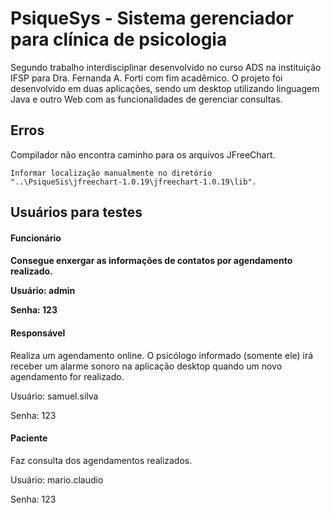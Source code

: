 <h1>PsiqueSys - Sistema gerenciador para clínica de psicologia</h1>
<p>Segundo trabalho interdisciplinar desenvolvido no curso ADS na instituição IFSP para Dra. Fernanda A. Forti com fim acadêmico. O projeto foi desenvolvido em duas aplicações, sendo um desktop utilizando linguagem Java e outro Web com as funcionalidades de gerenciar consultas.</p>
<h2>Erros</h2>
<p>Compilador não encontra caminho para os arquivos JFreeChart.</p>
<code>Informar localização manualmente no diretório "..\PsiqueSis\jfreechart-1.0.19\jfreechart-1.0.19\lib".</code>
<h2>Usuários para testes</h2>
<h4>Funcionário<h4>
<p>Consegue enxergar as informações de contatos por agendamento realizado.</p>
<p>Usuário: admin</p> 
<p>Senha: 123</p>

<h4>Responsável</h4>
<p>Realiza um agendamento online. O psicólogo informado (somente ele) irá receber um alarme sonoro na aplicação desktop quando um novo agendamento for realizado.</p>
<p>Usuário: samuel.silva</p>
<p>Senha: 123</p>

<h4>Paciente</h4>
<p>Faz consulta dos agendamentos realizados.</p>
<p>Usuário: mario.claudio</p>
<p>Senha: 123</p>
